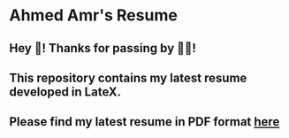 # Ahmed Amr's Resume
## Hey 👋! Thanks for passing by 🎉🎉!
## This repository contains my latest resume developed in LateX.
## Please find my latest resume in PDF format [here](ahmedamrcv.pdf)